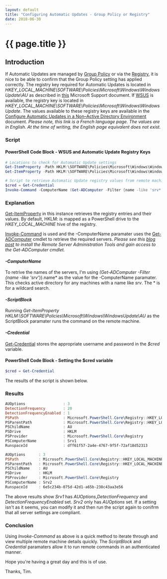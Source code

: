 ```yaml
---
layout: default
title: "Configuring Automatic Updates - Group Policy or Registry"
date: 2018-06-30
---
```

# {{ page.title }}

## Introduction

If Automatic Updates are managed by [Group Policy](https://msdn.microsoft.com/en-us/library/ee663280(v=vs.85).aspx) or via the [Registry](https://msdn.microsoft.com/en-us/library/windows/desktop/ms724871(v=vs.85).aspx), it is nice to be able to confirm that the Group Policy setting has applied correctly. The registry key required for Automatic Updates is located in *HKEY_LOCAL_MACHINE\SOFTWARE\Policies\Microsoft\Windows\WindowsUpdate\AU* as described in [this](https://support.microsoft.com/en-au/help/328010/how-to-configure-automatic-updates-by-using-group-policy-or-registry-s) Microsoft Support document. If [WSUS](https://docs.microsoft.com/en-us/windows-server/administration/windows-server-update-services/get-started/windows-server-update-services-wsus) is available, the registry key is located in *HKEY_LOCAL_MACHINE\SOFTWARE\Policies\Microsoft\Windows\WindowsUpdate*. The values available to these registry keys are available in the [Configure Automatic Updates in a Non–Active Directory Environment](https://docs.microsoft.com/fr-fr/security-updates/windowsupdateservices/18127152) document.
*Please note, this link is a French language page. The values are in English. At the time of writing, the English page equivalent does not exist.*

### Script

#### PowerShell Code Block - WSUS and Automatic Update Registry Keys

```powershell
# Locations to check for Automatic Update settings
Get-ItemProperty -Path HKLM:\SOFTWARE\Policies\Microsoft\Windows\WindowsUpdate
Get-ItemProperty -Path HKLM:\SOFTWARE\Policies\Microsoft\Windows\WindowsUpdate\AU

# Script to retrieve Automatic Update registry values from remote machines
$cred = Get-Credential
Invoke-Command -ComputerName (Get-ADComputer -Filter {name -like 'srv*'}).name -ScriptBlock {Get-ItemProperty HKLM:\SOFTWARE\Policies\Microsoft\Windows\WindowsUpdate\AU} -Credential $cred
```

### Explanation

[Get-ItemProperty](https://docs.microsoft.com/en-us/powershell/module/microsoft.powershell.management/get-itemproperty?view=powershell-6) in this instance retrieves the registry entries and their values. By default, HKLM: is mapped as a PowerShell drive to the *HKEY_LOCAL_MACHINE* hive of the registry.

[Invoke-Command](https://docs.microsoft.com/en-us/powershell/module/microsoft.powershell.core/invoke-command?view=powershell-6) is used and the -ComputerName paramater uses the [Get-ADComputer](https://technet.microsoft.com/es-es/library/hh852328(v=wps.630).aspx) cmdlet to retrieve the required servers.
*Please see this [blog post](https://github.com/timhaintz/timhaintz.github.io/blob/master/_posts/2018-05-04-PowerShell-Get-ADComputer.md) to install the Remote Server Administration Tools and gain access to the Get-ADComputer cmdlet.*

#### *-ComputerName*

To retrive the names of the servers, I'm using *(Get-ADComputer -Filter {name -like 'srv*'}).name* as the value for the -ComputerName paramater. This checks active directory for any machines with a name like *srv*. The * is for a wildcard search.

#### *-ScriptBlock*

Running *Get-ItemProperty HKLM:\SOFTWARE\Policies\Microsoft\Windows\WindowsUpdate\AU* as the ScriptBlock paramater runs the command on the remote machine.

#### *-Credential*

[Get-Credential](https://docs.microsoft.com/en-us/powershell/module/microsoft.powershell.security/get-credential?view=powershell-6) stores the appropriate username and password in the *$cred* variable.

#### PowerShell Code Block - Setting the $cred variable

```powershell
$cred = Get-Credential
```

The results of the script is shown below.

### Results

```powershell
AUOptions                 : 3
DetectionFrequency        : 20
DetectionFrequencyEnabled : 1
PSPath                    : Microsoft.PowerShell.Core\Registry::HKEY_LOCAL_MACHINE\SOFTWARE\Policies\Microsoft\Windows\WindowsUpdate\AU
PSParentPath              : Microsoft.PowerShell.Core\Registry::HKEY_LOCAL_MACHINE\SOFTWARE\Policies\Microsoft\Windows\WindowsUpdate
PSChildName               : AU
PSDrive                   : HKLM
PSProvider                : Microsoft.PowerShell.Core\Registry
PSComputerName            : Srv1
RunspaceId                : dff61f57-2a4e-4767-9f5f-72af18d52313

AUOptions      : 3
PSPath         : Microsoft.PowerShell.Core\Registry::HKEY_LOCAL_MACHINE\SOFTWARE\Policies\Microsoft\Windows\WindowsUpdate\AU
PSParentPath   : Microsoft.PowerShell.Core\Registry::HKEY_LOCAL_MACHINE\SOFTWARE\Policies\Microsoft\Windows\WindowsUpdate
PSChildName    : AU
PSDrive        : HKLM
PSProvider     : Microsoft.PowerShell.Core\Registry
PSComputerName : Srv2
RunspaceId     : 6e5c234b-075d-42d1-a65b-238c43aa3e56
```

The above results show *Srv1* has *AUOptions*,*DetectionFrequency* and *DetectionFrequencyEnabled* set. *Srv2* only has *AUOptions* set. If a setting isn't as it seems, you can modify it and then run the script again to conifrm that all server settings are compliant.

### Conclusion

Using *Invoke-Command* as above is a quick method to iterate through and view multiple remote machine details quickly. The *ScriptBlock* and *Credential* paramaters allow it to run remote commands in an authenticated manner.

Hope you're having a great day and this is of use.

Thanks, Tim.
